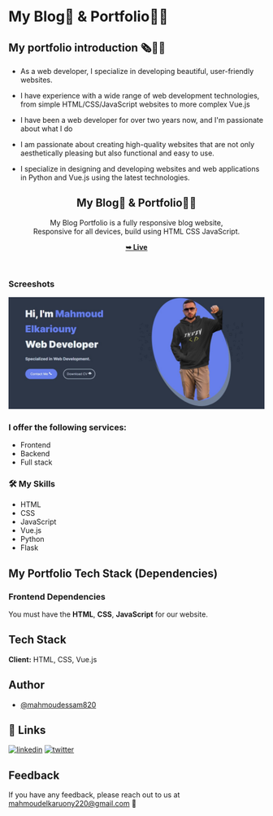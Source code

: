 # My Blog📰 & Portfolio👨‍💻

## My portfolio introduction 🗞👨‍💻

- As a web developer, I specialize in developing beautiful, user-friendly websites.

- I have experience with a wide range of web development technologies,
  from simple HTML/CSS/JavaScript websites to more complex Vue.js

- I have been a web developer for over two years now, and I'm passionate about what I do

- I am passionate about creating high-quality websites that are not only
  aesthetically pleasing but also functional and easy to use.

- I specialize in designing and developing websites and web applications
  in Python and Vue.js using the latest technologies.

<div align="center">
  
  <h2 align="center">My Blog📰 & Portfolio👨‍💻</h2>

My Blog Portfolio is a fully responsive blog website, <br />Responsive for all devices, build using HTML CSS JavaScript.

<a href="#"><strong>➥ Live</strong></a>

</div>

<br />

### Screeshots

![My Blog & Portfolio](./assets/images/blogandprotfolio.jpg "Desktop Mode")

### I offer the following services:

- Frontend
- Backend
- Full stack

### 🛠 My Skills

- HTML
- CSS
- JavaScript
- Vue.js
- Python
- Flask

## My Portfolio Tech Stack (Dependencies)

### Frontend Dependencies

You must have the **HTML**, **CSS**, **JavaScript** for our website.

## Tech Stack

**Client:** HTML, CSS, Vue.js

## Author

- [@mahmoudessam820](https://github.com/mahmoudessam820)

## 🔗 Links

[![linkedin](https://img.shields.io/badge/linkedin-0A66C2?style=for-the-badge&logo=linkedin&logoColor=white)](https://www.linkedin.com/in/mahmoud-el-kariouny-822719149/)
[![twitter](https://img.shields.io/badge/twitter-1DA1F2?style=for-the-badge&logo=twitter&logoColor=white)](https://twitter.com/Mahmoud42275)

## Feedback

If you have any feedback, please reach out to us at mahmoudelkaruony220@gmail.com 📧
